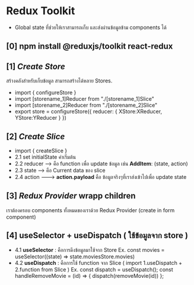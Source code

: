 # Redux Toolkit
 -  Global state ที่ช่วยให้เราสามารถเก็บ และส่งผ่านข้อมูลข้าม components ได้

## [0] npm install @reduxjs/toolkit react-redux
## [1] *Create Store* 
 สร้างคลังสำหรับเก็บข้อมูล สามารถสร้างได้หลาย Stores.
   - import { configureStore }
   - import [storename_1]Reducer from "./[storename_1]Slice"
   - import [storename_2]Reducer from "./[storename_2]Slice"
   - export store = configureStore({ reducer: { XStore:XReducer, YStore:YReducer } })
## [2] *Create Slice* 
   - import { createSlice }
   - 2.1 set initialState ค่าเริ่มต้น
   - 2.2 reducer --> คือ function เพื่อ update ข้อมูล เช่น **AddItem**: (state, action)
   - 2.3 state --> คือ Current data ของ slice
   - 2.4 action ---> **action.payload** คือ ข้อมูลจริงๆที่เราส่งเข้าไปเพื่อ update state

## [3] *Redux Provider* wrapp children 
   เราต้องครอบ components ทั้งหมดของเราด้วย Redux Provider (create in form component)

## [4] useSelector + useDispatch ( ใช้ข้อมูลจาก store )
 - 4.1 **useSelector** : คือการดึงข้อมูลมาใช้จาก Store
         Ex. const movies = useSelector((state) => state.moviesStore.movies)
 - 4.2 **useDispatch** : คือการใช้ function จาก Slice ( import 1.useDispatch + 2.function from Slice )
   Ex. const dispatch = useDispatch(); 
       const handleRemoveMovie = (id) => { dispatch(removeMovie(id)) };
